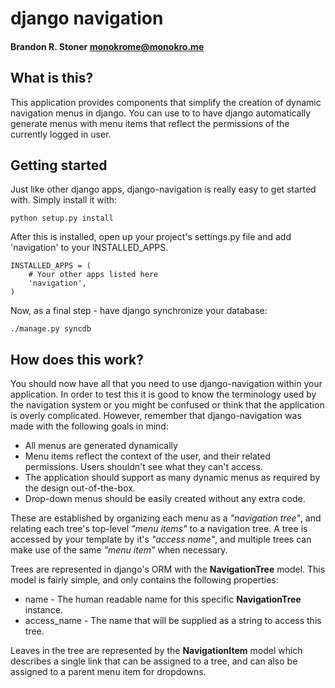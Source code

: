 # django navigation
#### Brandon R. Stoner <monokrome@monokro.me>

## What is this?

This application provides components that simplify the creation of dynamic navigation menus in django. You can use to to have django automatically generate menus with menu items that reflect the permissions of the currently logged in user.

## Getting started

Just like other django apps, django-navigation is really easy to get started with. Simply install it with:

    python setup.py install

After this is installed, open up your project's settings.py file and add 'navigation' to your INSTALLED_APPS.

    INSTALLED_APPS = (
        # Your other apps listed here
        'navigation',
    )

Now, as a final step - have django synchronize your database:

    ./manage.py syncdb

## How does this work?

You should now have all that you need to use django-navigation within your application. In order to test this it is good to know the terminology used by the navigation system or you might be confused or think that the application is overly complicated. However, remember that django-navigation was made with the following goals in mind:

* All menus are generated dynamically
* Menu items reflect the context of the user, and their related permissions. Users shouldn't see what they can't access.
* The application should support as many dynamic menus as required by the design out-of-the-box.
* Drop-down menus should be easily created without any extra code.

These are established by organizing each menu as a *"navigation tree"*, and relating each tree's top-level *"menu items"* to a navigation tree. A tree is accessed by your template by it's *"access name"*, and multiple trees can make use of the same *"menu item"* when necessary.

Trees are represented in django's ORM with the **NavigationTree** model. This model is fairly simple, and only contains the following properties:

* name - The human readable name for this specific **NavigationTree** instance.
* access_name - The name that will be supplied as a string to access this tree.

Leaves in the tree are represented by the **NavigationItem** model which describes a single link that can be assigned to a tree, and can also be assigned to a parent menu item for dropdowns.
